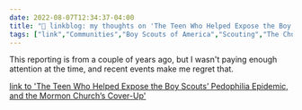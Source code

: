 ```yaml
---
date: 2022-08-07T12:34:37-04:00
title: "🔗 linkblog: my thoughts on 'The Teen Who Helped Expose the Boy Scouts’ Pedophilia Epidemic, and the Mormon Church’s Cover-Up'"
tags: ["link","Communities","Boy Scouts of America","Scouting","The Church of Jesus Christ of Latter-day Saints","Mormonism","abuse","child abuse","sexual abuse"]
---
```

This reporting is from a couple of years ago, but I wasn't paying enough attention at the time, and recent events make me regret that.
 

[link to 'The Teen Who Helped Expose the Boy Scouts’ Pedophilia Epidemic, and the Mormon Church’s Cover-Up'](https://www.thedailybeast.com/the-teen-who-helped-expose-the-boy-scouts-child-abuse-epidemic-and-the-mormon-churchs-cover-up)
